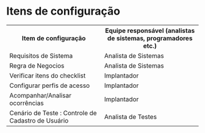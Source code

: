 # Itens de configuração

<table>
<tr><th>Item de configuração</th><th>Equipe responsável (analistas de sistemas, programadores etc.)</th></tr>
<tr><td>Requisitos de Sistema</td><td>Analista de Sistemas</td></tr>
<tr><td>Regra de Negocios</td><td>Analista de Sistemas</td></tr>
<tr><td>Verificar itens do checklist</td><td>Implantador</td></tr>
<tr><td>Configurar perfis de acesso</td><td>Implantador</td></tr>
<tr><td>Acompanhar/Analisar ocorrências</td><td>Implantador</td></tr>
<tr><td>Cenário de Teste : Controle de Cadastro de Usuário </td><td>Analista de Testes</td></tr>
</table>
